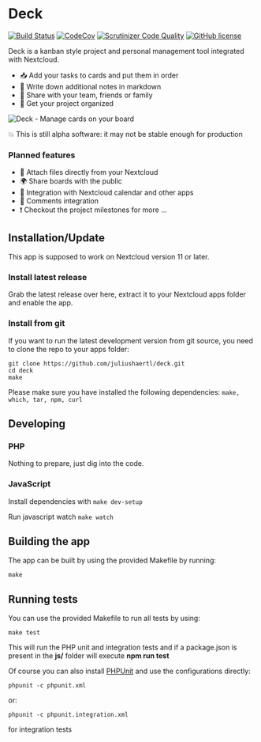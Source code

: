 # Deck

[![Build Status](https://travis-ci.org/juliushaertl/deck.svg?token=6auunhHMRyx7p3n8fzxZ&branch=master)](https://travis-ci.org/juliushaertl/deck) [![CodeCov](https://codecov.io/github/juliushaertl/deck/coverage.svg?branch=master)](https://codecov.io/github/juliushaertl/deck) [![Scrutinizer Code Quality](https://scrutinizer-ci.com/g/juliushaertl/deck/badges/quality-score.png?b=master)](https://scrutinizer-ci.com/g/juliushaertl/deck/?branch=master) [![GitHub license](https://img.shields.io/badge/license-AGPLv3-blue.svg)](https://raw.githubusercontent.com/juliushaertl/deck/master/LICENSE)

Deck is a kanban style project and personal management tool integrated with Nextcloud.

- :inbox_tray: Add your tasks to cards and put them in order
- :page_facing_up: Write down additional notes in markdown
- :busts_in_silhouette: Share with your team, friends or family
- :rocket: Get your project organized

![Deck - Manage cards on your board](https://bitgrid.net/~jus/deck.png)

:boom: This is still alpha software: it may not be stable enough for production 

### Planned features

- :file_folder: Attach files directly from your Nextcloud
- :earth_africa: Share boards with the public
- :calendar: Integration with Nextcloud calendar and other apps
- :speech_balloon: Comments integration
- :exclamation: Checkout the project milestones for more ...

## Installation/Update

This app is supposed to work on Nextcloud version 11 or later.

### Install latest release

Grab the latest release over here, extract it to your Nextcloud apps folder and enable the app.

### Install from git 

If you want to run the latest development version from git source, you need to clone the repo to your apps folder:

```
git clone https://github.com/juliushaertl/deck.git
cd deck
make
```

Please make sure you have installed the following dependencies: `make, which, tar, npm, curl`

## Developing

### PHP

Nothing to prepare, just dig into the code.

### JavaScript

Install dependencies with ```make dev-setup```

Run javascript watch ```make watch```

## Building the app

The app can be built by using the provided Makefile by running:

    make


## Running tests
You can use the provided Makefile to run all tests by using:

    make test

This will run the PHP unit and integration tests and if a package.json is present in the **js/** folder will execute **npm run test**

Of course you can also install [PHPUnit](http://phpunit.de/getting-started.html) and use the configurations directly:

    phpunit -c phpunit.xml

or:

    phpunit -c phpunit.integration.xml

for integration tests
